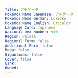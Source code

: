 ```yaml
---
﻿Title: アチゲータ
Pokemon Name Japanese: アチゲータ
Pokemon Name German: Lokroko
Pokemon Name English: Crocalor
Language Card: Japanese
National Dex Number: 910
Region: Paldea
Regional Form: false
Additional Form: false
Mega: false
Gigantamax: false
Cover: false
Link: 
Owned: 
---
```

